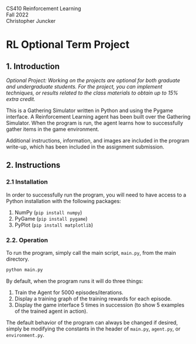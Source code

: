 

CS410 Reinforcement Learning<br>
Fall 2022<br>
Christopher Juncker

# RL Optional Term Project


## 1. Introduction

*Optional  Project:  Working  on  the  projects  are  optional  for
both  graduate  and  undergraduate students. For the project, you 
can implement techniques, or results related to the class materials 
to obtain up to 15% extra credit.*

This is a Gathering Simulator written in Python and using the Pygame
interface. A Reinforcement Learning agent has been built over the 
Gathering Simulator. When the program is run, the agent learns how to 
successfully gather items in the game environment.

Additional instructions, information, and images are included in the 
program write-up, which has been included in the assignment submission.



## 2. Instructions

### 2.1 Installation

In order to successfully run the program, you will need to have access to
a Python installation with the following packages:

1. NumPy (`pip install numpy`)
2. PyGame (`pip install pygame`)
3. PyPlot (`pip install matplotlib`)

### 2.2. Operation

To run the program, simply call the main script, `main.py`, from the main
directory.
```py
python main.py
```

By default, when the program runs it will do three things:

1. Train the Agent for 5000 episodes/iterations.
2. Display a training graph of the training rewards for each episode.
3. Display the game interface 5 times in succession (to show 5 examples
of the trained agent in action).

The default behavior of the program can always be changed if desired, 
simply be modifying the constants in the header of `main.py`, `agent.py`, 
or `environment.py`.




